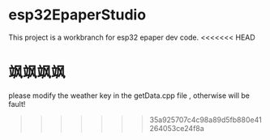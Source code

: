 # esp32EpaperStudio
This project is a workbranch for esp32 epaper dev code.
<<<<<<< HEAD



飒飒飒飒
=======
please modify the weather key in the getData.cpp file , otherwise will be fault!
>>>>>>> 35a925707c4c98a89d5fb880e41264053ce24f8a
